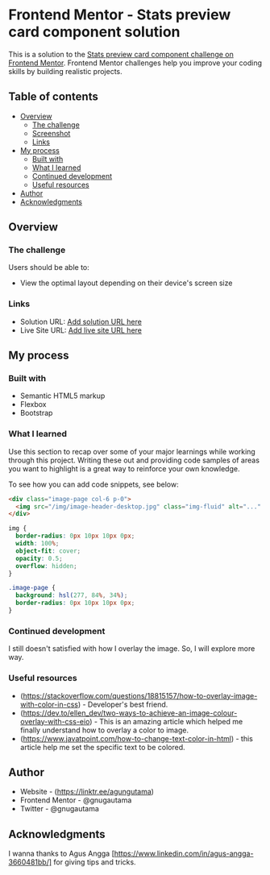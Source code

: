 # Frontend Mentor - Stats preview card component solution

This is a solution to the [Stats preview card component challenge on Frontend Mentor](https://www.frontendmentor.io/challenges/stats-preview-card-component-8JqbgoU62). Frontend Mentor challenges help you improve your coding skills by building realistic projects.

## Table of contents

- [Overview](#overview)
  - [The challenge](#the-challenge)
  - [Screenshot](#screenshot)
  - [Links](#links)
- [My process](#my-process)
  - [Built with](#built-with)
  - [What I learned](#what-i-learned)
  - [Continued development](#continued-development)
  - [Useful resources](#useful-resources)
- [Author](#author)
- [Acknowledgments](#acknowledgments)

## Overview

### The challenge

Users should be able to:

- View the optimal layout depending on their device's screen size

### Links

- Solution URL: [Add solution URL here](https://your-solution-url.com)
- Live Site URL: [Add live site URL here](https://your-live-site-url.com)

## My process

### Built with

- Semantic HTML5 markup
- Flexbox
- Bootstrap

### What I learned

Use this section to recap over some of your major learnings while working through this project. Writing these out and providing code samples of areas you want to highlight is a great way to reinforce your own knowledge.

To see how you can add code snippets, see below:

```html
<div class="image-page col-6 p-0">
  <img src="/img/image-header-desktop.jpg" class="img-fluid" alt="..." />
</div>
```

```css
img {
  border-radius: 0px 10px 10px 0px;
  width: 100%;
  object-fit: cover;
  opacity: 0.5;
  overflow: hidden;
}

.image-page {
  background: hsl(277, 84%, 34%);
  border-radius: 0px 10px 10px 0px;
}
```

### Continued development

I still doesn't satisfied with how I overlay the image. So, I will explore more way.

### Useful resources

- (https://stackoverflow.com/questions/18815157/how-to-overlay-image-with-color-in-css) - Developer's best friend.
- (https://dev.to/ellen_dev/two-ways-to-achieve-an-image-colour-overlay-with-css-eio) - This is an amazing article which helped me finally understand how to overlay a color to image.
- (https://www.javatpoint.com/how-to-change-text-color-in-html) - this article help me set the specific text to be colored.

## Author

- Website - (https://linktr.ee/agungutama)
- Frontend Mentor - @gnugautama
- Twitter - @gnugautama

## Acknowledgments

I wanna thanks to Agus Angga [https://www.linkedin.com/in/agus-angga-3660481bb/] for giving tips and tricks.
